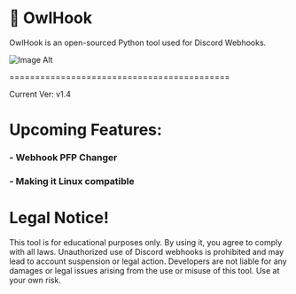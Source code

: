 # 🦉 OwlHook
OwlHook is an open-sourced Python tool used for Discord Webhooks.

![Image Alt](https://github.com/3elk/OwlHook/blob/27e1f559d3d0ffd78b28fccffc208088b5256558/media/Screenshot%202025-02-09%20162114.png)

===========================================

Current Ver: v1.4

# Upcoming Features:
### - Webhook PFP Changer
### - Making it Linux compatible

# Legal Notice!

This tool is for educational purposes only. By using it, you agree to comply with all laws. Unauthorized use of Discord webhooks is prohibited and may lead to account suspension or legal action.
Developers are not liable for any damages or legal issues arising from the use or misuse of this tool. Use at your own risk.
